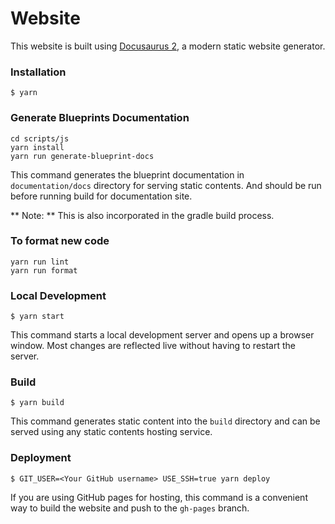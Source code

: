 # Website

This website is built using [Docusaurus 2](https://docusaurus.io/), a modern static website generator.

### Installation

```
$ yarn
```

### Generate Blueprints Documentation
```
cd scripts/js
yarn install
yarn run generate-blueprint-docs
```

This command generates the blueprint documentation in `documentation/docs` directory for serving static contents. And should be run before running build for documentation site. 

** Note: ** This is also incorporated in the gradle build process.

### To format new code
```
yarn run lint
yarn run format
```

### Local Development

```
$ yarn start
```

This command starts a local development server and opens up a browser window. Most changes are reflected live without having to restart the server.

### Build

```
$ yarn build
```

This command generates static content into the `build` directory and can be served using any static contents hosting service.

### Deployment

```
$ GIT_USER=<Your GitHub username> USE_SSH=true yarn deploy
```

If you are using GitHub pages for hosting, this command is a convenient way to build the website and push to the `gh-pages` branch.
